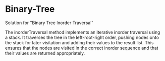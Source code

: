 # Binary-Tree
Solution for "Binary Tree Inorder Traversal"

The inorderTraversal method implements an iterative inorder traversal using a stack. It traverses the tree in the left-root-right order, pushing nodes onto the stack for later visitation and adding their values to the result list. This ensures that the nodes are visited in the correct inorder sequence and that their values are returned appropriately.
